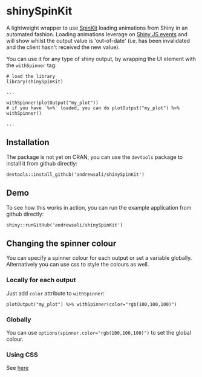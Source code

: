# shinySpinKit

A lightweight wrapper to use [SpinKit](http://tobiasahlin.com/spinkit/) loading animations from Shiny in an automated fashion. Loading animations leverage on [Shiny JS events](https://shiny.rstudio.com/articles/js-events.html) and will show whilst the output value is 'out-of-date' (i.e. has been invalidated and the client hasn't received the new value).

You can use it for any type of shiny output, by wrapping the UI element with the `withSpinner` tag:

```
# load the library
library(shinySpinKit)

...

withSpinner(plotOutput("my_plot")) 
# if you have `%>%` loaded, you can do plotOutput("my_plot") %>% withSpinner()

...
```

## Installation

The package is not yet on CRAN, you can use the `devtools` package to install it from github directly:

```
devtools::install_github('andrewsali/shinySpinKit')
```
## Demo

To see how this works in action, you can run the example application from github directly:

```
shiny::runGitHub('andrewsali/shinySpinKit')
```
## Changing the spinner colour

You can specify a spinner colour for each output or set a variable globally. Alternatively you can use css to style the colours as well.

### Locally for each output

Just add `color` attribute to `withSpinner`:

```
plotOutput("my_plot") %>% withSpinner(color="rgb(100,100,100)")
```

### Globally

You can use `options(spinner.color="rgb(100,100,100)")` to set the global colour.

### Using CSS

See [here](https://github.com/Urigo/angular-spinkit/issues/10)
